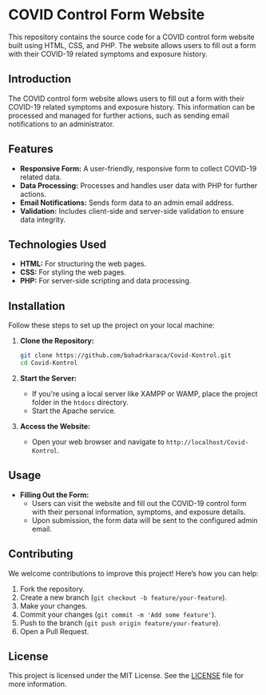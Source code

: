 # COVID Control Form Website

This repository contains the source code for a COVID control form website built using HTML, CSS, and PHP. The website allows users to fill out a form with their COVID-19 related symptoms and exposure history.

## Introduction

The COVID control form website allows users to fill out a form with their COVID-19 related symptoms and exposure history. This information can be processed and managed for further actions, such as sending email notifications to an administrator.

## Features

- **Responsive Form:** A user-friendly, responsive form to collect COVID-19 related data.
- **Data Processing:** Processes and handles user data with PHP for further actions.
- **Email Notifications:** Sends form data to an admin email address.
- **Validation:** Includes client-side and server-side validation to ensure data integrity.

## Technologies Used

- **HTML:** For structuring the web pages.
- **CSS:** For styling the web pages.
- **PHP:** For server-side scripting and data processing.

## Installation

Follow these steps to set up the project on your local machine:

1. **Clone the Repository:**

    ```sh
    git clone https://github.com/bahadrkaraca/Covid-Kontrol.git
    cd Covid-Kontrol
    ```

2. **Start the Server:**

    - If you're using a local server like XAMPP or WAMP, place the project folder in the `htdocs` directory.
    - Start the Apache service.

3. **Access the Website:**

    - Open your web browser and navigate to `http://localhost/Covid-Kontrol`.

## Usage

- **Filling Out the Form:**
  - Users can visit the website and fill out the COVID-19 control form with their personal information, symptoms, and exposure details.
  - Upon submission, the form data will be sent to the configured admin email.

## Contributing

We welcome contributions to improve this project! Here’s how you can help:

1. Fork the repository.
2. Create a new branch (`git checkout -b feature/your-feature`).
3. Make your changes.
4. Commit your changes (`git commit -m 'Add some feature'`).
5. Push to the branch (`git push origin feature/your-feature`).
6. Open a Pull Request.

## License

This project is licensed under the MIT License. See the [LICENSE](LICENSE) file for more information.
